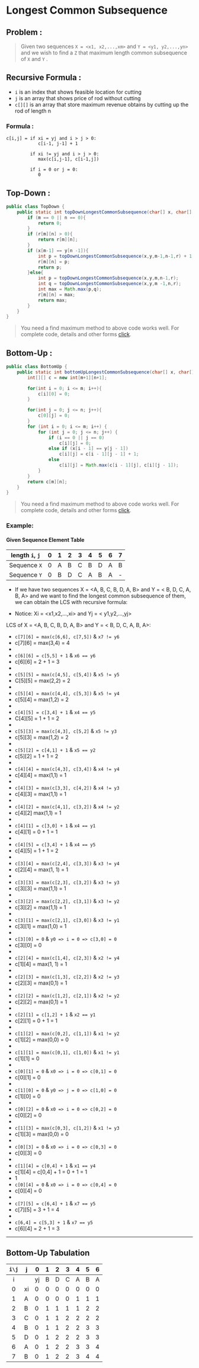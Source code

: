 # Longest Common Subsequence
## Problem :
>Given two sequences  `X = <x1, x2,...,xm>` and `Y = <y1, y2,...,yn>` and we wish to find a `Z` that maximum length common subsequence of `X` and `Y` .
## Recursive Formula :
- `i` is an index that shows feasible location for cutting
- `j` is an array that shows price of rod without cutting
- `c[][]` is an array that store maximum revenue obtains by cutting up the rod of length n

### Formula :

```
c[i,j] = if xi = yj and i > j > 0:
            c[i-1, j-1] + 1
            
         if xi != yj and i > j > 0:
            max(c[i,j-1], c[i-1,j])
            
         if i = 0 or j = 0:
            0
```

## Top-Down :
```java
public class TopDown {
    public static int topDownLongestCommonSubsequence(char[] x, char[] y, int m, int n, int[][] r){
        if (m == 0 || n == 0){
            return 0;
        }
        if (r[m][n] > 0){
            return r[m][n];
        }
        if (x[m-1] == y[n -1]){
            int p = topDownLongestCommonSubsequence(x,y,m-1,n-1,r) + 1;
            r[m][n] = p;
            return p;
        }else{
            int p = topDownLongestCommonSubsequence(x,y,m,n-1,r);
            int q = topDownLongestCommonSubsequence(x,y,m -1,n,r);
            int max = Math.max(p,q);
            r[m][n] = max;
            return max;
        }
    }
}
```
> You need a find maximum method to above code works well. For complete code, details and other forms [click](src/dynamicProgarmming/rodcut/TopDownRodCut.java).

## Bottom-Up :
```java
public class BottomUp {
    public static int bottomUpLongestCommonSubsequence(char[] x, char[] y, int m, int n){
        int[][] c = new int[m+1][n+1];

        for(int i = 0; i <= m; i++){
            c[i][0] = 0;
        }

        for(int j = 0; j <= n; j++){
            c[0][j] = 0;
        }
        for (int i = 0; i <= m; i++) {
            for (int j = 0; j <= n; j++) {
                if (i == 0 || j == 0)
                    c[i][j] = 0;
                else if (x[i - 1] == y[j - 1])
                    c[i][j] = c[i - 1][j - 1] + 1;
                else
                    c[i][j] = Math.max(c[i - 1][j], c[i][j - 1]);
            }
        }
        return c[m][n];
    }
}
```
> You need a find maximum method to above code works well. For complete code, details and other forms [click](dynamicProgarmming/rodcut/BottomUpRodCut.java).

### Example:

#### Given Sequence Element Table
| length `i`, `j` | 0 | 1 | 2 | 3 | 4 | 5 | 6 | 7 |
|-----------------|---|---|---|---|---|---|---|---|
| Sequence `X`    | 0 | A | B | C | B | D | A | B |
| Sequence `Y`    | 0 | B | D | C | A | B | A | - |

- If we have two sequences X = <A, B, C, B, D, A, B> and Y = < B, D, C, A, B, A> and we want to find the longest common subsequence of them, we can obtain the LCS with recursive formula:


- Notice: Xi = <x1,x2,...,xi> and Yj = < y1,y2,...,yj>

LCS of X = <A, B, C, B, D, A, B> and Y = < B, D, C, A, B, A>:

- `c[7][6] = max(c[6,6], c[7,5])` & `x7 != y6`
- c[7][6] = max(3,4) = 4
- 
- `c[6][6] = c[5,5] + 1` & `x6 == y6`
- c[6][6] = 2 + 1 = 3
- 
- `c[5][5] = max(c[4,5], c[5,4])` & `x5 != y5`
- C[5][5] = max(2,2) = 2
- 
- `c[5][4] = max(c[4,4], c[5,3])` & `x5 != y4`
- c[5][4] = max(1,2) = 2
-
- `c[4][5] = c[3,4] + 1` & `x4 == y5`
- C[4][5] = 1 + 1 = 2
- 
- `c[5][3] = max(c[4,3], c[5,2]` & `x5 != y3`
- c[5][3] = max(1,2) = 2
-
- `c[5][2] = c[4,1] + 1` & `x5 == y2`
- c[5][2] = 1 + 1 = 2
- 
- `c[4][4] = max(c[4,3], c[3,4])` & `x4 != y4`
- c[4][4] = max(1,1) = 1
- 
- `c[4][3] = max(c[3,3], c[4,2])` & `x4 != y3`
- c[4][3] = max(1,1) = 1
- 
- `c[4][2] = max(c[4,1], c[3,2])` & `x4 != y2`
- c[4][2] max(1,1) = 1
- 
- `c[4][1] = c[3,0] + 1` & `x4 == y1`
- c[4][1] = 0 + 1 = 1
- 
- `c[4][5] = c[3,4] + 1` & `x4 == y5`
- c[4][5] = 1 + 1 = 2
- 
- `c[3][4] = max(c[2,4], c[3,3])` & `x3 != y4`
- c[2][4] = max(1, 1) = 1
- 
- `c[3][3] = max(c[2,3], c[3,2])` & `x3 != y3`
- c[3][3] = max(1,1) = 1
- 
- `c[3][2] = max(c[2,2], c[3,1])` & `x3 != y2`
- c[3][2] = max(1,1) = 1
- 
- `c[3][1] = max(c[2,1], c[3,0])` & `x3 != y1`
- c[3][1] = max(1,0) = 1
- 
- `c[3][0] = 0` & `y0 => i = 0 => c[3,0] = 0`
- c[3][0] = 0
- 
- `c[2][4] = max(c[1,4], c[2,3])` & `x2 != y4`
- c[1][4] = max(1, 1) = 1
- 
- `c[2][3] = max(c[1,3], c[2,2])` & `x2 != y3`
- c[2][3] = max(0,1) = 1
- 
- `c[2][2] = max(c[1,2], c[2,1])` & `x2 != y2`
- c[2][2] = max(0,1) = 1
- 
- `c[2][1] = c[1,2] + 1` & `x2 == y1`
- c[2][1] = 0 + 1 = 1
- 
- `c[1][2] = max(c[0,2], c[1,1])` & `x1 != y2`
- c[1][2] = max(0,0) = 0
- 
- `c[1][1] = max(c[0,1], c[1,0])` & `x1 != y1`
- c[1][1] = 0
- 
- `c[0][1] = 0` & `x0 => i = 0 => c[0,1] = 0`
- c[0][1] = 0
- 
- `c[1][0] = 0` & `y0 => j = 0 => c[1,0] = 0`
- c[1][0] = 0
- 
- `c[0][2] = 0` & `x0 => i = 0 => c[0,2] = 0`
- c[0][2] = 0
- 
- `c[1][3] = max(c[0,3], c[1,2])` & `x1 != y3`
- c[1][3] = max(0,0) = 0
- 
- `c[0][3] = 0` & `x0 => i = 0 => c[0,3] = 0`
- c[0][3] = 0
- 
- `c[1][4] = c[0,4] + 1` & `x1 == y4`
- c[1][4] = c[0,4] + 1 = 0 + 1 = 1
- 1
- `c[0][4] = 0` & `x0 => i = 0 => c[0,4] = 0`
- c[0][4] = 0
- 
- `c[7][5] = c[6,4] + 1` & `x7 == y5`
- c[7][5] = 3 + 1 = 4
- 
- `c[6,4] = c[5,3] + 1` & `x7 == y5`
- c[6][4] = 2 + 1 = 3

---
## Bottom-Up Tabulation

| `i\j` | j  | 0  | 1 | 2 | 3 | 4 | 5 | 6 |
|:-----:|----|----|---|---|---|:-:|---|---|
|   i   |    | yj | B | D | C | A | B | A |
|   0   | xi | 0  | 0 | 0 | 0 | 0 | 0 | 0 |
|   1   | A  | 0  | 0 | 0 | 0 | 1 | 1 | 1 |
|   2   | B  | 0  | 1 | 1 | 1 | 1 | 2 | 2 |
|   3   | C  | 0  | 1 | 1 | 2 | 2 | 2 | 2 |
|   4   | B  | 0  | 1 | 1 | 2 | 2 | 3 | 3 |
|   5   | D  | 0  | 1 | 2 | 2 | 2 | 3 | 3 |
|   6   | A  | 0  | 1 | 2 | 2 | 3 | 3 | 4 |
|   7   | B  | 0  | 1 | 2 | 2 | 3 | 4 | 4 |